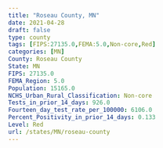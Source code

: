 ```yaml
---
title: "Roseau County, MN"
date: 2021-04-28
draft: false
type: county
tags: [FIPS:27135.0,FEMA:5.0,Non-core,Red]
categories: [MN]
County: Roseau County
State: MN
FIPS: 27135.0
FEMA_Region: 5.0
Population: 15165.0
NCHS_Urban_Rural_Classification: Non-core
Tests_in_prior_14_days: 926.0
Fourteen_day_test_rate_per_100000: 6106.0
Percent_Positivity_in_prior_14_days: 0.133
Level: Red
url: /states/MN/roseau-county
---
```



